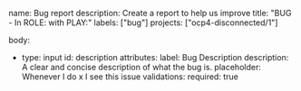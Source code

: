 
name: Bug report
description: Create a report to help us improve
title: "BUG - In ROLE: with PLAY:"
labels: ["bug"]
projects: ["ocp4-disconnected/1"]

body:
- type: input
  id: description
  attributes:
    label: Bug Description
    description: A clear and concise description of what the bug is.
    placeholder: Whenever I do x I see this issue
  validations:
    required: true


